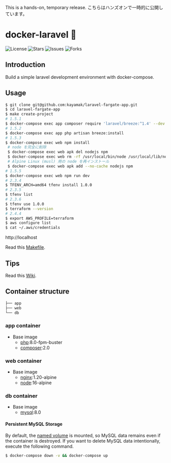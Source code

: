 This is a hands-on, temporary release.
こちらはハンズオンで一時的に公開しています。

# docker-laravel 🐳

![License](https://img.shields.io/github/license/ucan-lab/docker-laravel?color=f05340)
![Stars](https://img.shields.io/github/stars/ucan-lab/docker-laravel?color=f05340)
![Issues](https://img.shields.io/github/issues/ucan-lab/docker-laravel?color=f05340)
![Forks](https://img.shields.io/github/forks/ucan-lab/docker-laravel?color=f05340)

## Introduction

Build a simple laravel development environment with docker-compose.

## Usage

```bash
$ git clone git@github.com:kayamak/laravel-fargate-app.git
$ cd laravel-fargate-app
$ make create-project
# 1.5.1 
$ docker-compose exec app composer require 'laravel/breeze:^1.4' --dev
# 1.5.2
$ docker-compose exec app php artisan breeze:install
# 1.5.3
$ docker-compose exec web npm install
 # node を完全に削除
 $ docker-compose exec web apk del nodejs npm
 $ docker-compose exec web rm -rf /usr/local/bin/node /usr/local/lib/node_modules /usr/local/include/node /usr/local/share/man/man1/node.1
 # Alpine Linux (musl) 用の node を再インストール
 $ docker-compose exec web apk add --no-cache nodejs npm
# 1.5.5
$ docker-compose exec web npm run dev
# 2.3.4
$ TFENV_ARCH=amd64 tfenv install 1.0.0
# 2.3.5
$ tfenv list
# 2.3.6
$ tfenv use 1.0.0
$ terraform --version
# 2.4.4
$ export AWS_PROFILE=terraform
$ aws configure list
$ cat ~/.aws/credentials

```

http://localhost

Read this [Makefile](https://github.com/ucan-lab/docker-laravel/blob/master/Makefile).

## Tips

Read this [Wiki](https://github.com/ucan-lab/docker-laravel/wiki).

## Container structure

```bash
├── app
├── web
└── db
```

### app container

- Base image
  - [php](https://hub.docker.com/_/php):8.0-fpm-buster
  - [composer](https://hub.docker.com/_/composer):2.0

### web container

- Base image
  - [nginx](https://hub.docker.com/_/nginx):1.20-alpine
  - [node](https://hub.docker.com/_/node):16-alpine

### db container

- Base image
  - [mysql](https://hub.docker.com/_/mysql):8.0

#### Persistent MySQL Storage

By default, the [named volume](https://docs.docker.com/compose/compose-file/#volumes) is mounted, so MySQL data remains even if the container is destroyed.
If you want to delete MySQL data intentionally, execute the following command.

```bash
$ docker-compose down -v && docker-compose up
```
